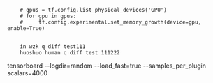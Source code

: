         # gpus = tf.config.list_physical_devices('GPU')
        # for gpu in gpus:
        #     tf.config.experimental.set_memory_growth(device=gpu, enable=True)
        
        
        in wzk q diff test111
        huoshuo human q diff test 111222
      

   tensorboard --logdir=random --load_fast=true  --samples_per_plugin scalars=4000
